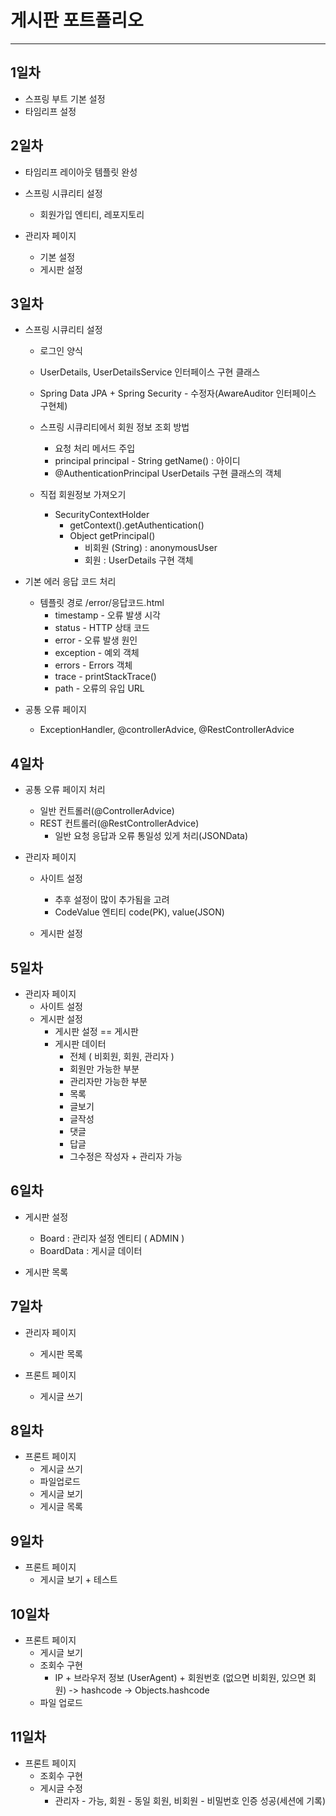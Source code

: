 # 게시판 포트폴리오
***
## 1일차
* 스프링 부트 기본 설정
* 타임리프 설정

## 2일차
* 타임리프 레이아웃 템플릿 완성
* 스프링 시큐리티 설정
  - 회원가입 엔티티, 레포지토리
  

* 관리자 페이지
  - 기본 설정
  - 게시판 설정

## 3일차
* 스프링 시큐리티 설정
  - 로그인 양식
  - UserDetails, UserDetailsService 인터페이스 구현 클래스
  - Spring Data JPA + Spring Security - 수정자(AwareAuditor 인터페이스 구현체)
  - 스프링 시큐리티에서 회원 정보 조회 방법
    - 요청 처리 메서드 주입
    - principal principal - String getName() : 아이디
    - @AuthenticationPrincipal UserDetails 구현 클래스의 객체


  - 직접 회원정보 가져오기
    - SecurityContextHolder
      - getContext().getAuthentication()
      - Object getPrincipal()
        - 비회원 (String) : anonymousUser
        - 회원 : UserDetails 구현 객체

* 기본 에러 응답 코드 처리
  - 템플릿 경로 /error/응답코드.html
    - timestamp - 오류 발생 시각
    - status - HTTP 상태 코드
    - error - 오류 발생 원인
    - exception - 예외 객체
    - errors - Errors 객체
    - trace - printStackTrace()
    - path - 오류의 유입 URL


* 공통 오류 페이지
  - ExceptionHandler, @controllerAdvice, @RestControllerAdvice

## 4일차
* 공통 오류 페이지 처리
  - 일반 컨트롤러(@ControllerAdvice)
  - REST 컨트롤러(@RestControllerAdvice)
    - 일반 요청 응답과 오류 통일성 있게 처리(JSONData)


* 관리자 페이지
  - 사이트 설정
    - 추후 설정이 많이 추가됨을 고려
    - CodeValue 엔티티 code(PK), value(JSON)


  - 게시판 설정

## 5일차
  - 관리자 페이지
    - 사이트 설정
    - 게시판 설정
      - 게시판 설정 == 게시판
      - 게시판 데이터
        - 전체 ( 비회원, 회원, 관리자 )
        - 회원만 가능한 부분
        - 관리자만 가능한 부분
        - 목록
        - 글보기
        - 글작성
        - 댓글
        - 답글
        - 그수정은 작성자 + 관리자 가능

## 6일차
* 게시판 설정
  - Board : 관리자 설정 엔티티 ( ADMIN )
  - BoardData : 게시글 데이터


* 게시판 목록

## 7일차
* 관리자 페이지
  - 게시판 목록


* 프론트 페이지
  - 게시글 쓰기

## 8일차
* 프론트 페이지
  - 게시글 쓰기
  - 파일업로드
  - 게시글 보기
  - 게시글 목록

## 9일차
* 프론트 페이지
  - 게시글 보기 + 테스트

## 10일차
* 프론트 페이지
  - 게시글 보기
  - 조회수 구현
    - IP + 브라우저 정보 (UserAgent) + 회원번호 (없으면 비회원, 있으면 회원) -> hashcode -> Objects.hashcode
  - 파일 업로드

## 11일차
* 프론트 페이지
  - 조회수 구현
  - 게시글 수정
    - 관리자 - 가능, 회원 - 동일 회원, 비회원 - 비밀번호 인증 성공(세션에 기록)